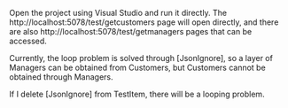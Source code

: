 Open the project using Visual Studio and run it directly. The http://localhost:5078/test/getcustomers page will open directly, and there are also http://localhost:5078/test/getmanagers pages that can be accessed.

Currently, the loop problem is solved through [JsonIgnore], so a layer of Managers can be obtained from Customers, but Customers cannot be obtained through Managers.

If I delete [JsonIgnore] from TestItem, there will be a looping problem.